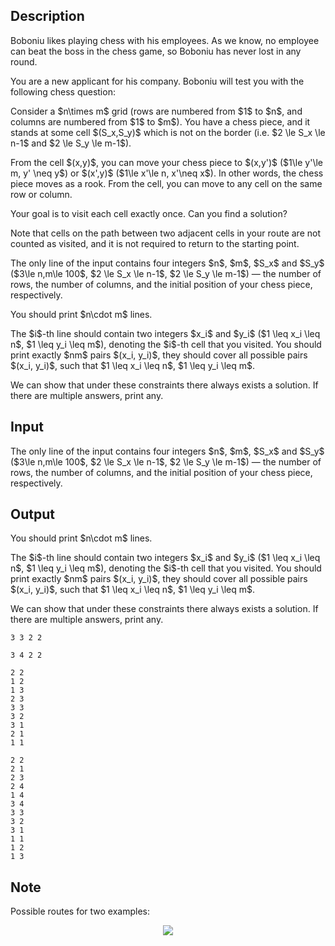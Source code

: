 ## Description

<div><p>Boboniu likes playing chess with his employees. As we know, no employee can beat the boss in the chess game, so Boboniu has never lost in any round.</p><p>You are a new applicant for his company. Boboniu will test you with the following chess question:</p><p>Consider a $n\times m$ grid (rows are numbered from $1$ to $n$, and columns are numbered from $1$ to $m$). You have a chess piece, and it stands at some cell $(S_x,S_y)$ which is not on the border (i.e. $2 \le S_x \le n-1$ and $2 \le S_y \le m-1$).</p><p>From the cell $(x,y)$, you can move your chess piece to $(x,y')$ ($1\le y'\le m, y' \neq y$) or $(x',y)$ ($1\le x'\le n, x'\neq x$). In other words, the chess piece moves as a rook. From the cell, you can move to any cell on the same row or column.</p><p>Your goal is to visit each cell exactly once. Can you find a solution?</p><p>Note that cells on the path between two adjacent cells in your route are not counted as visited, and it is not required to return to the starting point.</p></div><div class="input-specification"><p>The only line of the input contains four integers $n$, $m$, $S_x$ and $S_y$ ($3\le n,m\le 100$, $2 \le S_x \le n-1$, $2 \le S_y \le m-1$) — the number of rows, the number of columns, and the initial position of your chess piece, respectively.</p></div><div class="output-specification"><p>You should print $n\cdot m$ lines.</p><p>The $i$-th line should contain two integers $x_i$ and $y_i$ ($1 \leq x_i \leq n$, $1 \leq y_i \leq m$), denoting the $i$-th cell that you visited. You should print exactly $nm$ pairs $(x_i, y_i)$, they should cover all possible pairs $(x_i, y_i)$, such that $1 \leq x_i \leq n$, $1 \leq y_i \leq m$.</p><p>We can show that under these constraints there always exists a solution. If there are multiple answers, print any.</p></div>

## Input

<p>The only line of the input contains four integers $n$, $m$, $S_x$ and $S_y$ ($3\le n,m\le 100$, $2 \le S_x \le n-1$, $2 \le S_y \le m-1$) — the number of rows, the number of columns, and the initial position of your chess piece, respectively.</p>

## Output

<p>You should print $n\cdot m$ lines.</p><p>The $i$-th line should contain two integers $x_i$ and $y_i$ ($1 \leq x_i \leq n$, $1 \leq y_i \leq m$), denoting the $i$-th cell that you visited. You should print exactly $nm$ pairs $(x_i, y_i)$, they should cover all possible pairs $(x_i, y_i)$, such that $1 \leq x_i \leq n$, $1 \leq y_i \leq m$.</p><p>We can show that under these constraints there always exists a solution. If there are multiple answers, print any.</p>





```input1
3 3 2 2
```




```input2
3 4 2 2
```




```output1
2 2
1 2
1 3
2 3
3 3
3 2
3 1
2 1
1 1
```




```output2
2 2
2 1
2 3
2 4
1 4
3 4
3 3
3 2
3 1
1 1
1 2
1 3
```



## Note

<p>Possible routes for two examples:</p><center> <img class="tex-graphics" src="file://afqvv8Jj.png" style="max-width: 100.0%;max-height: 100.0%;"> </center>
